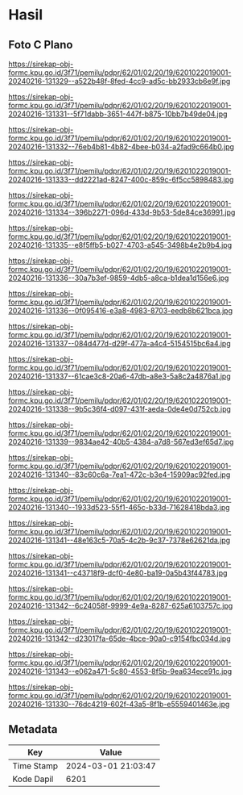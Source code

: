 # Hasil

## Foto C Plano

https://sirekap-obj-formc.kpu.go.id/3f71/pemilu/pdpr/62/01/02/20/19/6201022019001-20240216-131329--a522b48f-8fed-4cc9-ad5c-bb2933cb6e9f.jpg

https://sirekap-obj-formc.kpu.go.id/3f71/pemilu/pdpr/62/01/02/20/19/6201022019001-20240216-131331--5f71dabb-3651-447f-b875-10bb7b49de04.jpg

https://sirekap-obj-formc.kpu.go.id/3f71/pemilu/pdpr/62/01/02/20/19/6201022019001-20240216-131332--76eb4b81-4b82-4bee-b034-a2fad9c664b0.jpg

https://sirekap-obj-formc.kpu.go.id/3f71/pemilu/pdpr/62/01/02/20/19/6201022019001-20240216-131333--dd2221ad-8247-400c-859c-6f5cc5898483.jpg

https://sirekap-obj-formc.kpu.go.id/3f71/pemilu/pdpr/62/01/02/20/19/6201022019001-20240216-131334--396b2271-096d-433d-9b53-5de84ce36991.jpg

https://sirekap-obj-formc.kpu.go.id/3f71/pemilu/pdpr/62/01/02/20/19/6201022019001-20240216-131335--e8f5ffb5-b027-4703-a545-3498b4e2b9b4.jpg

https://sirekap-obj-formc.kpu.go.id/3f71/pemilu/pdpr/62/01/02/20/19/6201022019001-20240216-131336--30a7b3ef-9859-4db5-a8ca-b1dea1d156e6.jpg

https://sirekap-obj-formc.kpu.go.id/3f71/pemilu/pdpr/62/01/02/20/19/6201022019001-20240216-131336--0f095416-e3a8-4983-8703-eedb8b621bca.jpg

https://sirekap-obj-formc.kpu.go.id/3f71/pemilu/pdpr/62/01/02/20/19/6201022019001-20240216-131337--084d477d-d29f-477a-a4c4-5154515bc6a4.jpg

https://sirekap-obj-formc.kpu.go.id/3f71/pemilu/pdpr/62/01/02/20/19/6201022019001-20240216-131337--61cae3c8-20a6-47db-a8e3-5a8c2a4876a1.jpg

https://sirekap-obj-formc.kpu.go.id/3f71/pemilu/pdpr/62/01/02/20/19/6201022019001-20240216-131338--9b5c36f4-d097-431f-aeda-0de4e0d752cb.jpg

https://sirekap-obj-formc.kpu.go.id/3f71/pemilu/pdpr/62/01/02/20/19/6201022019001-20240216-131339--9834ae42-40b5-4384-a7d8-567ed3ef65d7.jpg

https://sirekap-obj-formc.kpu.go.id/3f71/pemilu/pdpr/62/01/02/20/19/6201022019001-20240216-131340--83c60c6a-7ea1-472c-b3e4-15909ac92fed.jpg

https://sirekap-obj-formc.kpu.go.id/3f71/pemilu/pdpr/62/01/02/20/19/6201022019001-20240216-131340--1933d523-55f1-465c-b33d-71628418bda3.jpg

https://sirekap-obj-formc.kpu.go.id/3f71/pemilu/pdpr/62/01/02/20/19/6201022019001-20240216-131341--48e163c5-70a5-4c2b-9c37-7378e62621da.jpg

https://sirekap-obj-formc.kpu.go.id/3f71/pemilu/pdpr/62/01/02/20/19/6201022019001-20240216-131341--c43718f9-dcf0-4e80-ba19-0a5b43f44783.jpg

https://sirekap-obj-formc.kpu.go.id/3f71/pemilu/pdpr/62/01/02/20/19/6201022019001-20240216-131342--6c24058f-9999-4e9a-8287-625a6103757c.jpg

https://sirekap-obj-formc.kpu.go.id/3f71/pemilu/pdpr/62/01/02/20/19/6201022019001-20240216-131342--d23017fa-65de-4bce-90a0-c9154fbc034d.jpg

https://sirekap-obj-formc.kpu.go.id/3f71/pemilu/pdpr/62/01/02/20/19/6201022019001-20240216-131343--e062a471-5c80-4553-8f5b-9ea634ece91c.jpg

https://sirekap-obj-formc.kpu.go.id/3f71/pemilu/pdpr/62/01/02/20/19/6201022019001-20240216-131330--76dc4219-602f-43a5-8f1b-e5559401463e.jpg


## Metadata

| Key        | Value               |
| ---------- | ------------------- |
| Time Stamp | 2024-03-01 21:03:47 |
| Kode Dapil | 6201                |




